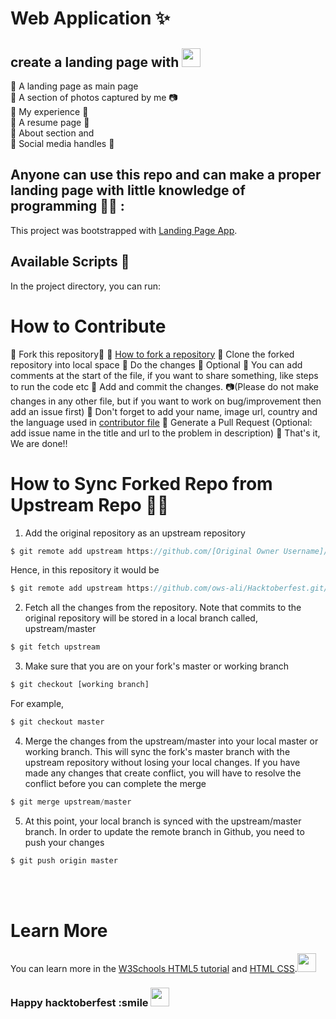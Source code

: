 # Web Application ✨
## create a landing page with <img src="https://raw.githubusercontent.com/iampavangandhi/iampavangandhi/master/gifs/Hi.gif" width="30px">
💎 A landing page as main page <br />
💎 A section of photos captured by me 📷 <br />
💎 My experience  📶 <br />
💎 A resume page 📑 <br />
💎 About section and <br />
💎 Social media handles 📱 <br />

## Anyone can use this repo and can make a proper landing page with little knowledge of programming 👨‍💻 :
This project was bootstrapped with [Landing Page App](https://github.com/PriyanshTri/Landing-page.git).
## Available Scripts 🧾
In the project directory, you can run: 
###

# How to Contribute

💎 Fork this repository📑  💎 [How to fork a repository](https://services.github.com/on-demand/intro-to-github/create-pull-request)
💎 Clone the forked repository into local space
💎 Do the changes
💎 Optional 💎 You can add comments at the start of the file, if you want to share something, like steps to run the code etc
💎 Add and commit the changes. 📷(Please do not make changes in any other file, but if you want to work on bug/improvement then add an issue first)
💎 Don't forget to add your name, image url, country and the language used in [contributor file](https://github.com/PriyanshTri/Landing-page/blob/main/contributor.md)
💎 Generate a Pull Request (Optional: add issue name in the title and url to the problem in description)
💎 That's it, We are done!!


# How to Sync Forked Repo from Upstream Repo 🤷‍♂️


1. Add the original repository as an upstream repository
```javascript
$ git remote add upstream https://github.com/[Original Owner Username]/[Original Repository].git
```
Hence, in this repository it would be
```javascript
$ git remote add upstream https://github.com/ows-ali/Hacktoberfest.git/
```

2. Fetch all the changes from the repository. Note that commits to the original repository will be stored in a local branch called, upstream/master
```javascript
$ git fetch upstream
```

3. Make sure that you are on your fork's master or working branch
```javascript
$ git checkout [working branch]
```
For example,
```javascript
$ git checkout master
```

4. Merge the changes from the upstream/master into  your local master or working branch. This will sync the fork's master branch with the upstream repository without losing your local changes. If you have made any changes that create conflict, you will have to resolve the conflict before you can complete the merge
```javascript
$ git merge upstream/master
```

5. At this point, your local branch is synced with the upstream/master branch. In order to update the remote branch in Github, you need to push your changes
```javascript
$ git push origin master
```
<br><br>
# Learn More

You can learn more in the [W3Schools HTML5 tutorial](https://www.w3schools.com/html/) and [HTML CSS](https://www.codecademy.com/catalog/language/html-css).<img src="https://raw.githubusercontent.com/iampavangandhi/iampavangandhi/master/gifs/Hi.gif" width="30px">


### Happy hacktoberfest :smile  <img src="https://raw.githubusercontent.com/iampavangandhi/iampavangandhi/master/gifs/Hi.gif" width="30px">
